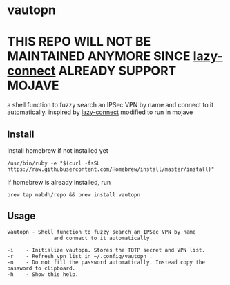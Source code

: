 # vautopn

# THIS REPO WILL NOT BE MAINTAINED ANYMORE SINCE [lazy-connect](https://github.com/thecasualcoder/lazy-connect) ALREADY SUPPORT MOJAVE

a shell function to fuzzy search an IPSec VPN by name and connect to it automatically.
inspired by [lazy-connect](https://github.com/thecasualcoder/lazy-connect)
modified to run in mojave

## Install

Install homebrew if not installed yet

```
/usr/bin/ruby -e "$(curl -fsSL https://raw.githubusercontent.com/Homebrew/install/master/install)"
```

If homebrew is already installed, run
```
brew tap mabdh/repo && brew install vautopn
```

## Usage

```
vautopn - Shell function to fuzzy search an IPSec VPN by name
               and connect to it automatically.

-i    - Initialize vautopn. Stores the TOTP secret and VPN list.
-r    - Refresh vpn list in ~/.config/vautopn .
-n    - Do not fill the password automatically. Instead copy the password to clipboard.
-h    - Show this help.
```
